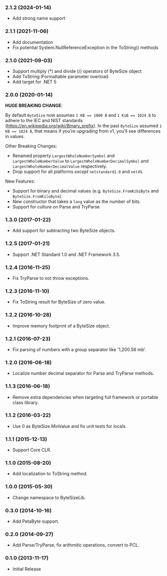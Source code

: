 ### 2.1.2 (2024-01-14)
- Add strong name support

### 2.1.1 (2021-11-06)
- Add documentation
- Fix potential System.NullReferenceException in the ToString() methods

### 2.1.0 (2021-09-03)
- Support multiply (*) and divide (/) operators of ByteSize object
- Add ToString IFormattable parameter overload
- Add target for .NET 5

### 2.0.0 (2020-01-14)
**HUGE BREAKING CHANGE**:

By default `ByteSize` now assumes `1 KB == 1000 B` and `1 KiB == 1024 B` to
adhere to the IEC and NIST standards (https://en.wikipedia.org/wiki/Binary_prefix).
In the past `ByteSize` assumed `1 KB == 1024 B`, that means if you're upgrading
from v1, you'll see differences in values.

Other Breaking Changes:

- Renamed property `LargestWholeNumberSymbol` and `LargestWholeNumberValue` to `LargestWholeNumberDecimalSymbol` and `LargestWholeNumberDecimalValue` respectively.
- Drop support for all platforms _except_ `netstandard1.0` and `net45`.

New Features:

- Support for binary and decimal values (e.g. `ByteSize.FromKibiByte` and `ByteSize.FromKiloByte`).
- New constructor that takes a `long` value as the number of bits.
- Support for culture on Parse and TryParse

### 1.3.0 (2017-01-22)
- Add support for subtracting two ByteSize objects.

### 1.2.5 (2017-01-21)
- Support .NET Standard 1.0 and .NET Framework 3.5.

### 1.2.4 (2016-11-25)
- Fix TryParse to not throw exceptions.

### 1.2.3 (2016-11-10)
- Fix ToString result for ByteSize of zero value.

### 1.2.2 (2016-10-28)
- Improve memory footprint of a ByteSize object.

### 1.2.1 (2016-07-23)
- Fix parsing of numbers with a group separator like '1,200.56 mb'.

### 1.2.0 (2016-06-18)
- Localize number decimal separator for Parse and TryParse methods.

### 1.1.3 (2016-06-18)
- Remove extra dependencies when targeting full framework or portable class library.

### 1.1.2 (2016-03-22)
- Use 0 as ByteSize.MinValue and fix unit tests for locals.

### 1.1.1 (2015-12-13)
- Support Core CLR.

### 1.1.0 (2015-08-20)
- Add localization to ToString method.

### 1.0.0 (2015-05-30)
- Change namespace to ByteSizeLib.

### 0.3.0 (2014-10-16)
- Add PetaByte support.

### 0.2.0 (2014-09-27)
- Add Parse/TryParse, fix arithmitic operations, convert to PCL.

### 0.1.0 (2013-11-17)
- Initial Release
